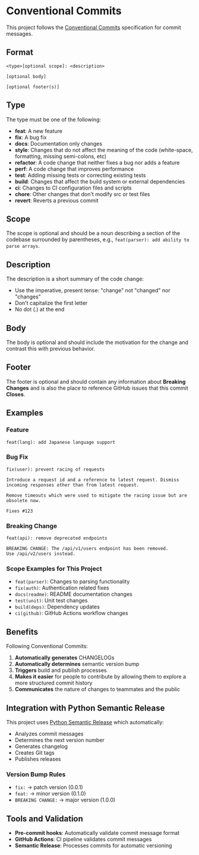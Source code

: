 # Conventional Commits

This project follows the [Conventional Commits](https://www.conventionalcommits.org/en/v1.0.0/)
specification for commit messages.

## Format

```text
<type>[optional scope]: <description>

[optional body]

[optional footer(s)]
```

## Type

The type must be one of the following:

- **feat**: A new feature
- **fix**: A bug fix
- **docs**: Documentation only changes
- **style**: Changes that do not affect the meaning of the code (white-space,
    formatting, missing semi-colons, etc)
- **refactor**: A code change that neither fixes a bug nor adds a feature
- **perf**: A code change that improves performance
- **test**: Adding missing tests or correcting existing tests
- **build**: Changes that affect the build system or external dependencies
- **ci**: Changes to CI configuration files and scripts
- **chore**: Other changes that don't modify src or test files
- **revert**: Reverts a previous commit

## Scope

The scope is optional and should be a noun describing a section of the
codebase surrounded by parentheses, e.g., `feat(parser): add ability to parse arrays`.

## Description

The description is a short summary of the code change:

- Use the imperative, present tense: "change" not "changed" nor "changes"
- Don't capitalize the first letter
- No dot (.) at the end

## Body

The body is optional and should include the motivation for the change and
contrast this with previous behavior.

## Footer

The footer is optional and should contain any information about **Breaking
Changes** and is also the place to reference GitHub issues that this commit
**Closes**.

## Examples

### Feature

```text
feat(lang): add Japanese language support
```

### Bug Fix

```text
fix(user): prevent racing of requests

Introduce a request id and a reference to latest request. Dismiss
incoming responses other than from latest request.

Remove timeouts which were used to mitigate the racing issue but are
obsolete now.

Fixes #123
```

### Breaking Change

```text
feat(api): remove deprecated endpoints

BREAKING CHANGE: The /api/v1/users endpoint has been removed.
Use /api/v2/users instead.
```

### Scope Examples for This Project

- `feat(parser)`: Changes to parsing functionality
- `fix(auth)`: Authentication related fixes
- `docs(readme)`: README documentation changes
- `test(unit)`: Unit test changes
- `build(deps)`: Dependency updates
- `ci(github)`: GitHub Actions workflow changes

## Benefits

Following Conventional Commits:

1. **Automatically generates** CHANGELOGs
1. **Automatically determines** semantic version bump
1. **Triggers** build and publish processes
1. **Makes it easier** for people to contribute by allowing them to explore a
    more structured commit history
1. **Communicates** the nature of changes to teammates and the public

## Integration with Python Semantic Release

This project uses [Python Semantic Release](https://python-semantic-release.readthedocs.io/)
which automatically:

- Analyzes commit messages
- Determines the next version number
- Generates changelog
- Creates Git tags
- Publishes releases

### Version Bump Rules

- `fix:` → patch version (0.0.1)
- `feat:` → minor version (0.1.0)
- `BREAKING CHANGE:` → major version (1.0.0)

## Tools and Validation

- **Pre-commit hooks**: Automatically validate commit message format
- **GitHub Actions**: CI pipeline validates commit messages
- **Semantic Release**: Processes commits for automatic versioning
